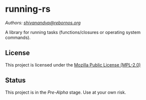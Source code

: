 # running-rs

*Authors: shivanandvp@rebornos.org*

A library for running tasks (functions/closures or operating system commands).

## License

This project is licensed under the [Mozilla Public License (MPL-2.0)](https://www.mozilla.org/en-US/MPL/2.0/)

## Status

This project is in the *Pre-Alpha* stage. Use at your own risk.